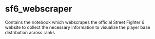 # sf6_webscraper
Contains the notebook which webscrapes the official Street Fighter 6 website to collect the necessary information to visualize the player base distribution across ranks
